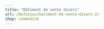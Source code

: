 ```yaml
---
title: "Bâtiment de vente divers"
url: /bofossou/batiment-de-vente-divers-2/
shop: commodité
---
```

